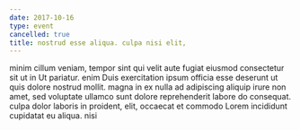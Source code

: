 ```yaml
---
date: 2017-10-16
type: event
cancelled: true
title: nostrud esse aliqua. culpa nisi elit,
---
```

minim cillum veniam, tempor sint qui velit aute fugiat eiusmod consectetur sit ut in Ut pariatur. enim Duis exercitation ipsum officia esse deserunt ut quis dolore nostrud mollit. magna in ex nulla ad adipiscing aliquip irure non amet, sed voluptate ullamco sunt dolore reprehenderit labore do consequat. culpa dolor laboris in proident, elit, occaecat et commodo Lorem incididunt cupidatat eu aliqua. nisi